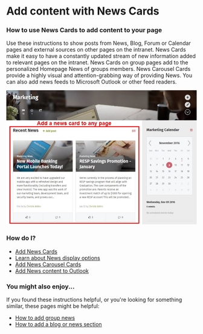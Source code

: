 # Add content with News Cards

### How to use News Cards to add content to your page

Use these instructions to show posts from News, Blog, Forum or Calendar pages and external sources on other pages on the intranet. News Cards make it easy to have a constantly updated stream of new information added to relevant pages on the intranet. News Cards on group pages add to the personalized Homepage News of groups members. News Carousel Cards provide a highly visual and attention-grabbing way of providing News. You can also add news feeds to Microsoft Outlook or other feed readers.

![](../../.gitbook/assets/1%20%2884%29.jpg)



### How do I?

* [Add News Cards](add-new-cards.md)
* [Learn about News display options](new-display-options.md)
* [Add News Carousel Cards](add-news-carousel-cards.md)
* [Add News content to Outlook](add-news-content-to-outlook.md)

### You might also enjoy...

If you found these instructions helpful, or you're looking for something similar, these pages might be helpful:

* [How to add group news](../add-pages-and-sections/add-a-group-page/set-up-news-or-group-pages.md)
* [How to add a blog or news section](../add-pages-and-sections/add-blog-or-news.md)

